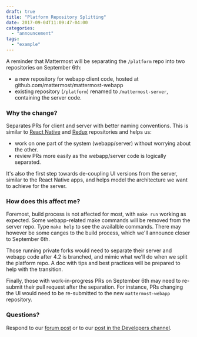 ```yaml
---
draft: true
title: "Platform Repository Splitting"
date: 2017-09-04T11:09:47-04:00
categories:
  - "announcement"
tags:
  - "example"
---
```


A reminder that Mattermost will be separating the `/platform` repo into two repositories on September 6th:

* a new repository for webapp client code, hosted at github.com/mattermost/mattermost-webapp
* existing repository (`/platform`) renamed to `/mattermost-server`, containing the server code.

### Why the change?
Separates PRs for client and server with better naming conventions. This is similar to [React Native](https://github.com/mattermost/mattermost-mobile) and [Redux](https://github.com/mattermost/mattermost-redux) repositories and helps us:

* work on one part of the system (webapp/server) without worrying about the other.
* review PRs more easily as the webapp/server code is logically separated.

It's also the first step towards de-coupling UI versions from the server, similar to the React Native apps, and helps model the architecture we want to achieve for the server.

### How does this affect me?
Foremost, build process is not affected for most, with `make run` working as expected. Some webapp-related make commands will be removed from the server repo. Type `make help` to see the availalble commands. There may however be some canges to the build process, which we'll announce closer to September 6th.

Those running private forks would need to separate their server and webapp code after 4.2 is branched, and mimic what we'll do when we split the platform repo. A doc with tips and best practices will be prepared to help with the transition.

Finally, those with work-in-progress PRs on September 6th may need to re-submit their pull request after the separation. For instance, PRs changing the UI would need to be re-submitted to the new `mattermost-webapp` repository.

### Questions?
Respond to our [forum post](https://forum.mattermost.org/t/mattermost-separating-platform-into-two-repositories-on-september-6th/3708) or to our [post in the Developers channel](https://pre-release.mattermost.com/core/pl/e9d7rjq993yptryesd5ppe37sa).
